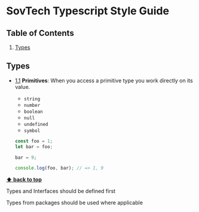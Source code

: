 # SovTech Typescript Style Guide



## Table of Contents

  1. [Types](#types)


## Types

  <a name="types--primitives"></a><a name="1.1"></a>
  - [1.1](#types--primitives) **Primitives**: When you access a primitive type you work directly on its value.

    - `string`
    - `number`
    - `boolean`
    - `null`
    - `undefined`
    - `symbol`

    ```typescript
    const foo = 1;
    let bar = foo;

    bar = 9;

    console.log(foo, bar); // => 1, 9
    ```

**[⬆ back to top](#table-of-contents)**


Types and Interfaces should be defined first

Types from packages should be used where applicable

